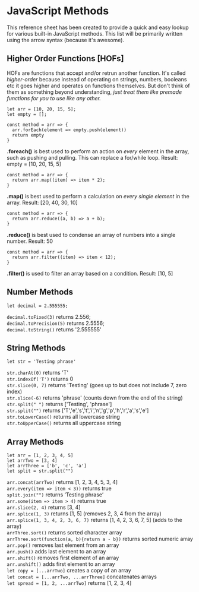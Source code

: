 # JavaScript Methods
This reference sheet has been created to provide a quick and easy lookup for various built-in JavaScript methods. This list will be primarily written using the arrow syntax (because it's awesome).

## Higher Order Functions [HOFs]
HOFs are functions that accept and/or retrun another function. It's called *higher-order* because instead of operating on strings, numbers, booleans etc it goes higher and operates on functions themselves. But don't think of them as something beyond understanding, *just treat them like premade functions for you to use like any other.*

```
let arr = [10, 20, 15, 5];
let empty = [];
```
```
const method = arr => {
  arr.forEach(element => empty.push(element))
  return empty
}
```
**.foreach()** is best used to perform an action on *every* element in the array, such as pushing and pulling. This can replace a for/while loop. Result: empty = [10, 20, 15, 5]

```
const method = arr => {
  return arr.map((item) => item * 2);
}
```
**.map()** is best used to perform a calculation on *every single element* in the array. Result: [20, 40, 30, 10]


```
const method = arr => {
  return arr.reduce((a, b) => a + b);
}
```
**.reduce()** is best used to condense an array of numbers into a single number. Result: 50

```
const method = arr => {
  return arr.filter((item) => item < 12);
}
```
**.filter()** is used to filter an array based on a condition. Result: [10, 5]


## Number Methods

```let decimal = 2.555555;```

```decimal.toFixed(3)```      returns 2.556; <br>
```decimal.toPrecision(5)```  returns 2.5556; <br>
```decimal.toString()```      returns '2.555555' <br>

## String Methods

```let str = 'Testing phrase'```

```str.charAt(0)``` returns 'T'<br>
```str.indexOf('T')``` returns 0<br>
```str.slice(0, 7)``` returns 'Testing' (goes up to but does not include 7, zero index)<br>
```str.slice(-6)``` returns 'phrase' (counts down from the end of the string)<br>
```str.split(" ")``` returns ['Testing', 'phrase']<br>
```str.split("")``` returns ['T','e','s','t','i','n','g','p','h','r','a','s','e']<br>
```str.toLowerCase()``` returns all lowercase string<br>
```str.toUpperCase()``` returns all uppercase string<br>

## Array Methods
```let arr = [1, 2, 3, 4, 5]```<br>
```let arrTwo = [3, 4]```<br>
```let arrThree = ['b', 'c', 'a']```<br>
```let split = str.split("")```<br>

```arr.concat(arrTwo)``` returns [1, 2, 3, 4, 5, 3, 4]<br>
```arr.every(item => item < 3))``` returns  true <br>
```split.join("")``` returns ‘Testing phrase’<br>
```arr.some(item => item > 4)``` returns true<br>
```arr.slice(2, 4)``` returns [3, 4]<br>
```arr.splice(1, 3)``` returns [1, 5] (removes 2, 3, 4 from the array)<br>
```arr.splice(1, 3, 4, 2, 3, 6, 7)``` returns [1, 4, 2, 3, 6, 7, 5] (adds to the array)<br>
```arrThree.sort()``` returns sorted character array<br>
```arrThree.sort(function(a, b){return a - b})``` returns sorted numeric array<br>
```arr.pop()``` removes last element from an array<br>
```arr.push()``` adds last element to an array<br>
```arr.shift()``` removes first element of an array<br>
```arr.unshift()``` adds first element to an array<br>
```let copy = [...arrTwo]``` creates a copy of an array<br>
```let concat = [...arrTwo, ...arrThree]``` concatenates arrays<br>
```let spread = [1, 2, ...arrTwo]``` returns [1, 2, 3, 4]<br>

